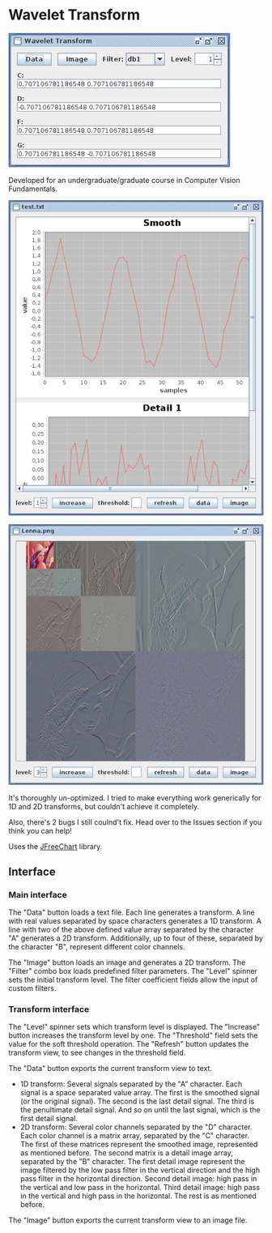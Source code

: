# Wavelet Transform

![main GUI](image/GUI/main.png)

Developed for an undergraduate/graduate course in Computer Vision Fundamentals.

![1D transform GUI](image/GUI/transform/1D.png)

![2D transform GUI; I didn't actually wanted to use Lena because of sexism and what not, but the image was readily available and there are Wavelet transforms of this image on Google Images, so it's easy to compare results](image/GUI/transform/2D.png)

It's thoroughly un-optimized. I tried to make everything work generically for 1D and 2D transforms, but couldn't achieve it completely.

Also, there's 2 bugs I still coulnd't fix. Head over to the Issues section if you think you can help!

Uses the [JFreeChart](http://www.jfree.org/jfreechart/) library.

## Interface

### Main interface

The "Data" button loads a text file. Each line generates a transform.
A line with real values separated by space characters generates a 1D transform.
A line with two of the above defined value array separated by the character "A" generates a 2D transform. Additionally, up to four of these, separated by the character "B", represent different color channels.

The "Image" button loads an image and generates a 2D transform.
The "Filter" combo box loads predefined filter parameters.
The "Level" spinner sets the initial transform level.
The filter coefficient fields allow the input of custom filters.

### Transform interface

The "Level" spinner sets which transform level is displayed.
The "Increase" button increases the transform level by one.
The "Threshold" field sets the value for the soft threshold operation.
The "Refresh" button updates the transform view, to see changes in the threshold field.

The "Data" button exports the current transform view to text.
* 1D transform: Several signals separated by the "A" character. Each signal is a space separated value array. The first is the smoothed signal (or the original signal). The second is the last detail signal. The third is the penultimate detail signal. And so on until the last signal, which is the first detail signal.
* 2D transform: Several color channels separated by the "D" character. Each color channel is a matrix array, separated by the "C" character. The first of these matrices represent the smoothed image, represented as mentioned before. The second matrix is a detail image array, separated by the "B" character. The first detail image represent the image filtered by the low pass filter in the vertical direction and the high pass filter in the horizontal direction. Second detail image: high pass in the vertical and low pass in the horizontal. Third detail image: high pass in the vertical and high pass in the horizontal. The rest is as mentioned before.

The "Image" button exports the current transform view to an image file.
